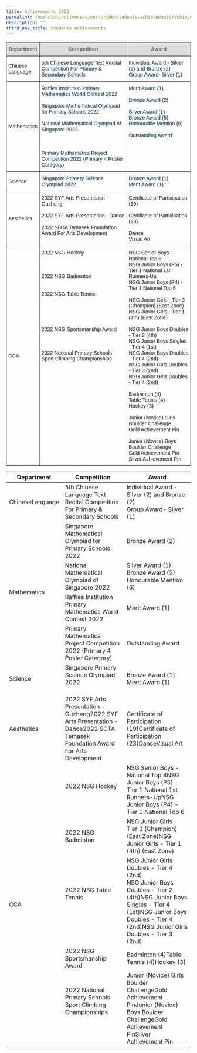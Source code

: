 ```yaml
---
title: Achievements 2022
permalink: /our-distinctiveness/our-pride/students-achievements/achievements-2022/
description: ""
third_nav_title: Students Achievements
---
```

<style type="text/css">
.tg  {border-collapse:collapse;border-spacing:0;}
.tg td{border-color:black;border-style:solid;border-width:1px;font-family:Arial, sans-serif;font-size:14px;
  overflow:hidden;padding:10px 5px;word-break:normal;}
.tg th{border-color:black;border-style:solid;border-width:1px;font-family:Arial, sans-serif;font-size:14px;
  font-weight:normal;overflow:hidden;padding:10px 5px;word-break:normal;}
.tg .tg-cly1{text-align:left;vertical-align:middle}
.tg .tg-feqv{background-color:#DDD;color:#666;font-weight:bold;text-align:center;vertical-align:middle}
.tg .tg-y24x{color:#002D46;text-align:left;vertical-align:top}
.tg .tg-0lax{text-align:left;vertical-align:top}
</style>
<table class="tg">
<thead>
  <tr>
    <th class="tg-feqv"><span style="color:#666;background-color:#DDD">Department</span></th>
    <th class="tg-feqv"><span style="color:#666;background-color:#DDD">Competition</span></th>
    <th class="tg-feqv"><span style="color:#666;background-color:#DDD">Award</span></th>
  </tr>
</thead>
<tbody>
  <tr>
    <td class="tg-cly1">Chinese<br>Language</td>
    <td class="tg-y24x"><span style="background-color:initial">5th Chinese Language Text Recital Competition For Primary &amp; Secondary Schools</span></td>
    <td class="tg-y24x"><span style="font-weight:normal;color:#002D46">Individual Award - Silver (2) and Bronze (2)</span><br><span style="background-color:initial">Group Award- Silver (1)</span></td>
  </tr>
  <tr>
    <td class="tg-cly1">Mathematics</td>
    <td class="tg-y24x"><span style="background-color:initial">Raffles Institution Primary Mathematics World Contest 2022</span><br><br><span style="background-color:initial">Singapore Mathematical Olympiad for Primary Schools 2022</span><br><br><span style="background-color:initial">National Mathematical Olympiad of Singapore 2022</span><br><br><br><br><span style="background-color:initial">Primary Mathematics Project Competition 2022 (Primary 4 Poster Category)</span></td>
    <td class="tg-y24x"><span style="font-weight:normal;color:#002D46">Merit Award (1)</span><br><br><span style="background-color:initial">Bronze Award (2)</span><br><br><span style="background-color:initial">Silver Award (1)</span><br><span style="font-weight:normal;color:#002D46">Bronze Award (5)</span><br><span style="background-color:initial">Honourable Mention (6)</span><br><br><span style="background-color:initial">Outstanding Award</span></td>
  </tr>
  <tr>
    <td class="tg-cly1">Science</td>
    <td class="tg-y24x"><span style="background-color:initial">Singapore Primary Science Olympiad 2022</span></td>
    <td class="tg-y24x"><span style="background-color:initial">Bronze Award (1)</span><br>Merit Award (1)</td>
  </tr>
  <tr>
    <td class="tg-cly1">Aesthetics<br></td>
    <td class="tg-0lax">2022 SYF Arts Presentation - Guzheng<br><br>2022 SYF Arts Presentation - Dance<br><br>2022 SOTA Temasek Foundation Award For Arts Development</td>
    <td class="tg-0lax">Certificate of Participation (19)<br><br>Certificate of Participation (23)<br><br>Dance<br>Visual Art</td>
  </tr>
  <tr>
    <td class="tg-cly1">CCA<br></td>
    <td class="tg-0lax">2022 NSG Hockey<br><br><br><br>2022 NSG Badminton<br><br><br>2022 NSG Table Tennis<br><br><br><br><br><br>2022 NSG Sportsmanship Award<br><br><br><br>2022 National Primary Schools Sport Climbing Championships</td>
    <td class="tg-0lax">NSG Senior Boys - National Top 8<br>NSG Junior Boys (P5) - Tier 1 National 1st Runners-Up<br>NSG Junior Boys (P4) - Tier 1 National Top 6<br><br>NSG Junior Girls - Tier 3 (Champion) (East Zone)<br>NSG Junior Girls - Tier 1 (4th) (East Zone)<br><br>NSG Junior Boys Doubles - Tier 2 (4th)<br>NSG Junior Boys Singles - Tier 4 (1st)<br>NSG Junior Boys Doubles - Tier 4 (2nd)<br>NSG Junior Girls Doubles - Tier 3 (2nd)<br>NSG Junior Girls Doubles - Tier 4 (2nd)<br><br>Badminton (4)<br>Table Tennis (4)<br>Hockey (3)<br><br>Junior (Novice) Girls Boulder Challenge<br>Gold Achievement Pin<br><br>Junior (Novice) Boys Boulder Challenge<br>Gold Achievement Pin<br>Silver Achievement Pin</td>
  </tr>
</tbody>
</table>

<table>
<thead>
  <tr>
    <th>Department</th>
    <th>Competition</th>
    <th>Award</th>
  </tr>
</thead>
<tbody>
  <tr>
    <td>ChineseLanguage</td>
    <td>5th Chinese Language Text Recital Competition For Primary &amp; Secondary Schools</td>
    <td>Individual Award - Silver (2) and Bronze (2)<br>Group Award- Silver (1)</td>
  </tr>
  <tr>
    <td rowspan="4">Mathematics</td>
    <td>Singapore Mathematical Olympiad for Primary Schools 2022</td>
    <td>Bronze Award (2)</td>
  </tr>
  <tr>
    <td>National Mathematical Olympiad of Singapore 2022<br></td>
    <td>Silver Award (1)<br>Bronze Award (5)<br>Honourable Mention (6)</td>
  </tr>
  <tr>
    <td>Raffles Institution Primary Mathematics World Contest 2022</td>
    <td>Merit Award (1)</td>
  </tr>
  <tr>
    <td>Primary Mathematics Project Competition 2022 (Primary 4 Poster Category)</td>
    <td>Outstanding Award</td>
  </tr>
  <tr>
    <td>Science</td>
    <td>Singapore Primary Science Olympiad 2022<br><br></td>
    <td>Bronze Award (1)<br>Merit Award (1)</td>
  </tr>
  <tr>
    <td>Aesthetics</td>
    <td>2022 SYF Arts Presentation - Guzheng2022 SYF Arts Presentation - Dance2022 SOTA Temasek Foundation Award For Arts Development</td>
    <td>Certificate of Participation (19)Certificate of Participation (23)DanceVisual Art</td>
  </tr>
  <tr>
    <td rowspan="5">CCA</td>
    <td>2022 NSG Hockey<br><br></td>
    <td>NSG Senior Boys - National Top 8NSG Junior Boys (P5) - Tier 1 National 1st Runners-UpNSG Junior Boys (P4) - Tier 1 National Top 6</td>
  </tr>
  <tr>
    <td>2022 NSG Badminton</td>
    <td>NSG Junior Girls - Tier 3 (Champion) (East Zone)NSG Junior Girls - Tier 1 (4th) (East Zone)</td>
  </tr>
  <tr>
    <td>2022 NSG Table Tennis<br><br><br></td>
    <td>NSG Junior Girls Doubles - Tier 4 (2nd)<br>NSG Junior Boys Doubles - Tier 2 (4th)NSG Junior Boys Singles - Tier 4 (1st)NSG Junior Boys Doubles - Tier 4 (2nd)NSG Junior Girls Doubles - Tier 3 (2nd)</td>
  </tr>
  <tr>
    <td>2022 NSG Sportsmanship Award<br></td>
    <td>Badminton (4)Table Tennis (4)Hockey (3)</td>
  </tr>
  <tr>
    <td>2022 National Primary Schools Sport Climbing Championships<br><br><br></td>
    <td>Junior (Novice) Girls Boulder ChallengeGold Achievement PinJunior (Novice) Boys Boulder ChallengeGold Achievement PinSilver Achievement Pin</td>
  </tr>
</tbody>
</table>